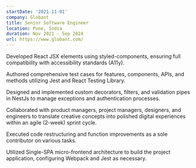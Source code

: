 ```yaml
---
startDate: '2021-11-01'
company: Globant
title: Senior Software Engineer
location: Pune, India
duration: Nov 2021 - Sep 2024
url: https://www.globant.com/
---
```


Developed React JSX elements using styled-components, ensuring full compatibility with accessibility standards (A11y).

Authored comprehensive test cases for features, components, APIs, and methods utilizing Jest and React Testing Library.

Designed and implemented custom decorators, filters, and validation pipes in NestJs to manage exceptions and authentication processes.

Collaborated with product managers, project managers, designers, and engineers to translate creative concepts into polished digital experiences within an agile (2-week) sprint cycle.

Executed code restructuring and function improvements as a sole contributor on various tasks.

Utilized Single-SPA micro-frontend architecture to build the project application, configuring Webpack and Jest as necessary.
